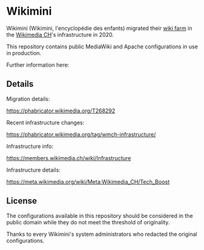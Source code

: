 # Wikimini

Wikimini (Wikimini, l'encyclopédie des enfants) migrated their [wiki farm](https://www.mediawiki.org/wiki/Manual:Wiki_family) in the [Wikimedia CH](https://wikimedia.ch/)'s infrastructure in 2020.

This repository contains public MediaWiki and Apache configurations in use in production.

Further information here:

## Details

Migration details:

https://phabricator.wikimedia.org/T268292

Recent infrastructure changes:

https://phabricator.wikimedia.org/tag/wmch-infrastructure/

Infrastructure info:

https://members.wikimedia.ch/wiki/Infrastructure

Infrastructure details:

https://meta.wikimedia.org/wiki/Meta:Wikimedia_CH/Tech_Boost

## License

The configurations available in this repository should be considered in the public domain while they do not meet the threshold of originality.

Thanks to every Wikimini's system administrators who redacted the original configurations.
